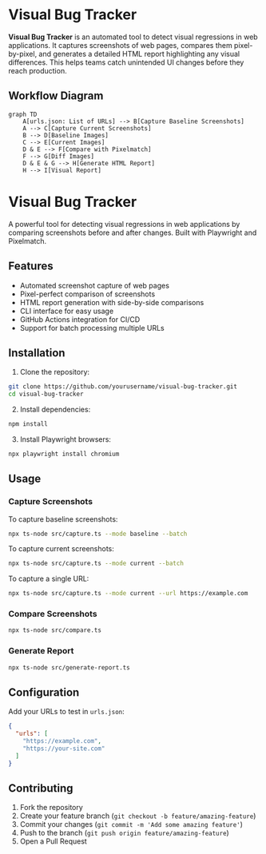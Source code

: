 # Visual Bug Tracker

**Visual Bug Tracker** is an automated tool to detect visual regressions in web applications. It captures screenshots of web pages, compares them pixel-by-pixel, and generates a detailed HTML report highlighting any visual differences. This helps teams catch unintended UI changes before they reach production.

## Workflow Diagram

```mermaid
graph TD
    A[urls.json: List of URLs] --> B[Capture Baseline Screenshots]
    A --> C[Capture Current Screenshots]
    B --> D[Baseline Images]
    C --> E[Current Images]
    D & E --> F[Compare with Pixelmatch]
    F --> G[Diff Images]
    D & E & G --> H[Generate HTML Report]
    H --> I[Visual Report]
```

# Visual Bug Tracker

A powerful tool for detecting visual regressions in web applications by comparing screenshots before and after changes. Built with Playwright and Pixelmatch.

## Features

- Automated screenshot capture of web pages
- Pixel-perfect comparison of screenshots
- HTML report generation with side-by-side comparisons
- CLI interface for easy usage
- GitHub Actions integration for CI/CD
- Support for batch processing multiple URLs

## Installation

1. Clone the repository:
```bash
git clone https://github.com/yourusername/visual-bug-tracker.git
cd visual-bug-tracker
```

2. Install dependencies:
```bash
npm install
```

3. Install Playwright browsers:
```bash
npx playwright install chromium
```

## Usage

### Capture Screenshots

To capture baseline screenshots:
```bash
npx ts-node src/capture.ts --mode baseline --batch
```

To capture current screenshots:
```bash
npx ts-node src/capture.ts --mode current --batch
```

To capture a single URL:
```bash
npx ts-node src/capture.ts --mode current --url https://example.com
```

### Compare Screenshots

```bash
npx ts-node src/compare.ts
```

### Generate Report

```bash
npx ts-node src/generate-report.ts
```

## Configuration

Add your URLs to test in `urls.json`:
```json
{
  "urls": [
    "https://example.com",
    "https://your-site.com"
  ]
}
```


## Contributing

1. Fork the repository
2. Create your feature branch (`git checkout -b feature/amazing-feature`)
3. Commit your changes (`git commit -m 'Add some amazing feature'`)
4. Push to the branch (`git push origin feature/amazing-feature`)
5. Open a Pull Request

